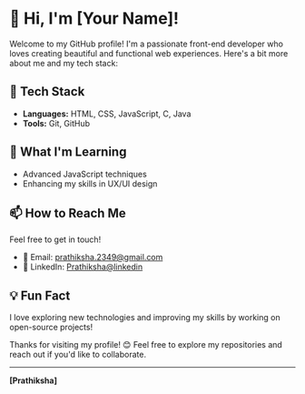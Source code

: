 # 👋 Hi, I'm [Your Name]!

Welcome to my GitHub profile! I'm a passionate front-end developer who loves creating beautiful and functional web experiences. Here's a bit more about me and my tech stack:

## 🚀 Tech Stack
- **Languages:** HTML, CSS, JavaScript, C, Java
- **Tools:** Git, GitHub

## 🌱 What I'm Learning
- Advanced JavaScript techniques
- Enhancing my skills in UX/UI design

## 📫 How to Reach Me
Feel free to get in touch!
- 📧 Email: [prathiksha.2349@gmail.com](mailto:prathiksha.2349@gmail.com)
- 💼 LinkedIn: [Prathiksha@linkedin](https://www.linkedin.com/in/prathiksha23/)


## 💡 Fun Fact
I love exploring new technologies and improving my skills by working on open-source projects!

Thanks for visiting my profile! 😊 Feel free to explore my repositories and reach out if you'd like to collaborate.

---

**[Prathiksha]**

